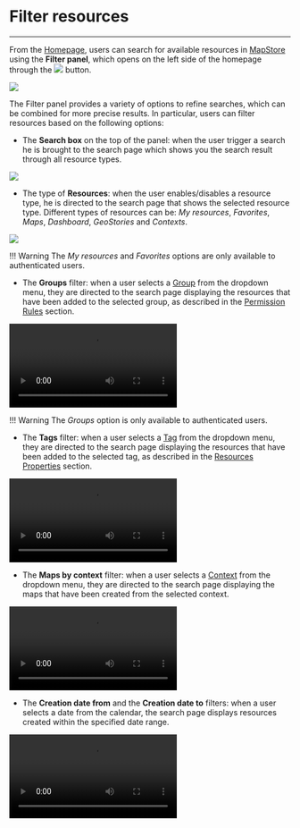 # Filter resources

***********

From the [Homepage](home-page.md#home-page), users can search for available resources in [MapStore](https://mapstore.geosolutionsgroup.com/mapstore/#/) using the **Filter panel**, which opens on the left side of the homepage through the <img src="../img/button/filter_button.jpg" class="ms-docbutton"/> button.

<img src="../img/filter-resources/filter panel.jpg" class="ms-docimage"/>

The Filter panel provides a variety of options to refine searches, which can be combined for more precise results. In particular, users can filter resources based on the following options:

* The **Search box** on the top of the panel: when the user trigger a search he is brought to the search page which shows you the search result through all resource types.

<img src="../img/filter-resources/search-box.jpg" class="ms-docimage"/>

* The type of **Resources**: when the user enables/disables a resource type, he is directed to the search page that shows the selected resource type. Different types of resources can be: *My resources*, *Favorites*, *Maps*, *Dashboard*, *GeoStories* and *Contexts*.

<img src="../img/filter-resources/resources-types.jpg" class="ms-docimage"/>

!!! Warning
    The *My resources* and *Favorites* options are only available to authenticated users.

* The **Groups** filter: when a user selects a [Group](managing-groups.md) from the dropdown menu, they are directed to the search page displaying the resources that have been added to the selected group, as described in the [Permission Rules](resources-properties.md#permission-rules) section.

<video class="ms-docimage"  style="max-width:700px;" controls><source src="../img/filter-resources/filter-by-groups.mp4"/></video>

!!! Warning
    The *Groups* option is only available to authenticated users.

* The **Tags** filter: when a user selects a [Tag](tags.md) from the dropdown menu, they are directed to the search page displaying the resources that have been added to the selected tag, as described in the [Resources Properties](resources-properties.md) section.

<video class="ms-docimage"  style="max-width:700px;" controls><source src="../img/filter-resources/filter-by-tags.mp4"/></video>

* The **Maps by context** filter: when a user selects a [Context](managing-contexts.md) from the dropdown menu, they are directed to the search page displaying the maps that have been created from the selected context.

<video class="ms-docimage"  style="max-width:700px;" controls><source src="../img/filter-resources/filter-by-context.mp4"/></video>

* The **Creation date from** and the **Creation date to** filters: when a user selects a date from the calendar, the search page displays resources created within the specified date range.

<video class="ms-docimage"  style="max-width:700px;" controls><source src="../img/filter-resources/filter-by-date.mp4"/></video>
